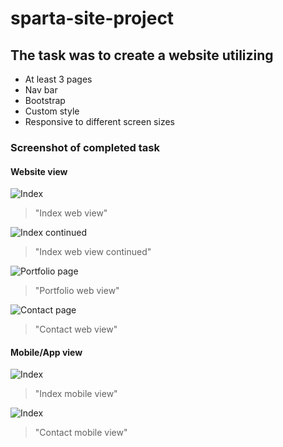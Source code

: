 # sparta-site-project

## The task was to create a website utilizing

* At least 3 pages
* Nav bar
* Bootstrap
* Custom style
* Responsive to different screen sizes

### Screenshot of completed task

#### Website view

![Index](Capture1.PNG)
> "Index web view"

![Index continued](Capture2.PNG)
> "Index web view continued"

![Portfolio page](Capture3.PNG)
> "Portfolio web view"

![Contact page](Capture4.PNG)
> "Contact web view"

#### Mobile/App view

![Index](Capture1.1.PNG)
> "Index mobile view"

![Index](Capture1.2.PNG)
> "Contact mobile view"

